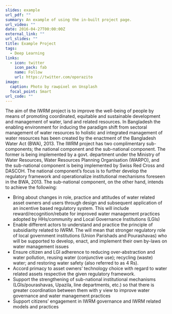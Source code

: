 ```yaml
---
slides: example
url_pdf: ""
summary: An example of using the in-built project page.
url_video: ""
date: 2016-04-27T00:00:00Z
external_link: ""
url_slides: ""
title: Example Project
tags:
  - Deep Learning
links:
  - icon: twitter
    icon_pack: fab
    name: Follow
    url: https://twitter.com/oporazito
image:
  caption: Photo by rawpixel on Unsplash
  focal_point: Smart
url_code: ""
---
```


The aim of the IWRM project is to improve the well-being of people by means of promoting 
coordinated, equitable and sustainable development and management of water, land and related 
resources. In Bangladesh the enabling environment for inducing the paradigm shift from sectoral 
management of water resources to holistic and integrated management of water resources has been 
created by the enactment of the Bangladesh Water Act (BWA), 2013. The IWRM project has two 
complimentary sub-components; the national component and the sub-national component. The former 
is being implemented by a govt. department under the Ministry of Water Resources, Water Resources 
Planning Organisation (WARPO), and the sub-national component is being implemented by Swiss 
Red Cross and DASCOH. The national component’s focus is to further develop the regulatory 
framework and operationalize institutional mechanisms foreseen in the BWA, 2013. The sub-national 
component, on the other hand, intends to achieve the following:
* Bring about changes in role, practice and attitudes of water related asset owners and users 
through design and subsequent application of an incentive based regulatory system. This will 
include reward/recognition/rebate for improved water management practices adopted by 
HHs/community and Local Governance Institutions (LGIs)
* Enable different actors to understand and practice the principle of subsidiarity related to 
IWRM. The will mean that stronger regulatory role of local government institutions (Union 
Parishads and Pourashavas) who will be supported to develop, enact, and implement their 
own by-laws on water management issues
* Ensure citizen and LGI adherence to reducing over-abstraction and water pollution, reusing 
water (conjunctive use); recycling (waste) water; and restoring water safety (also referred to as 
4 Rs).
* Accord primacy to asset owners’ technology choice with regard to water related assets 
respective the given regulatory framework. 
* Support the strengthening of sub-national institutional mechanisms (LGIs/pourashavas, 
Upazila, line departments, etc.) so that there is greater coordination between them with y view 
to improve water governance and water management practices
* Support citizens’ engagement in IWRM governance and IWRM related models and practices 
